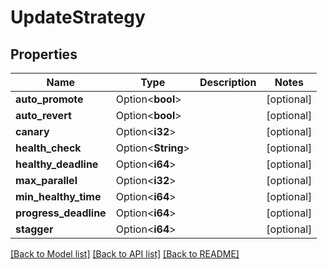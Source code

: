 # UpdateStrategy

## Properties

Name | Type | Description | Notes
------------ | ------------- | ------------- | -------------
**auto_promote** | Option<**bool**> |  | [optional]
**auto_revert** | Option<**bool**> |  | [optional]
**canary** | Option<**i32**> |  | [optional]
**health_check** | Option<**String**> |  | [optional]
**healthy_deadline** | Option<**i64**> |  | [optional]
**max_parallel** | Option<**i32**> |  | [optional]
**min_healthy_time** | Option<**i64**> |  | [optional]
**progress_deadline** | Option<**i64**> |  | [optional]
**stagger** | Option<**i64**> |  | [optional]

[[Back to Model list]](../README.md#documentation-for-models) [[Back to API list]](../README.md#documentation-for-api-endpoints) [[Back to README]](../README.md)


